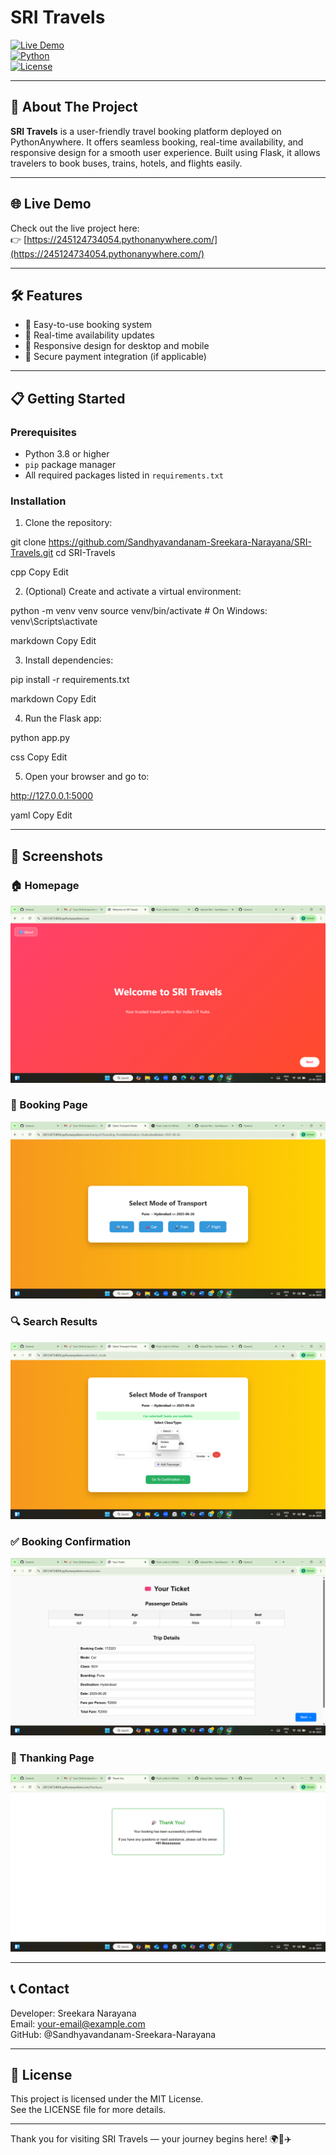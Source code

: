# SRI Travels

[![Live Demo](https://img.shields.io/badge/Live-Demo-brightgreen?style=for-the-badge)](https://245124734054.pythonanywhere.com/)  
[![Python](https://img.shields.io/badge/Python-3.8%2B-blue?style=for-the-badge)](https://www.python.org/)  
[![License](https://img.shields.io/badge/License-MIT-yellow?style=for-the-badge)](LICENSE)

---

## 🚀 About The Project

**SRI Travels** is a user-friendly travel booking platform deployed on PythonAnywhere. It offers seamless booking, real-time availability, and responsive design for a smooth user experience. Built using Flask, it allows travelers to book buses, trains, hotels, and flights easily.

---

## 🌐 Live Demo

Check out the live project here:  
👉 [https://245124734054.pythonanywhere.com/](https://245124734054.pythonanywhere.com/)

---

## 🛠 Features

- 🚌 Easy-to-use booking system  
- 🔄 Real-time availability updates  
- 📱 Responsive design for desktop and mobile  
- 🔐 Secure payment integration (if applicable)  

---

## 📋 Getting Started

### Prerequisites

- Python 3.8 or higher  
- `pip` package manager  
- All required packages listed in `requirements.txt`

### Installation

1. Clone the repository:

git clone https://github.com/Sandhyavandanam-Sreekara-Narayana/SRI-Travels.git
cd SRI-Travels

cpp
Copy
Edit

2. (Optional) Create and activate a virtual environment:

python -m venv venv
source venv/bin/activate # On Windows: venv\Scripts\activate

markdown
Copy
Edit

3. Install dependencies:

pip install -r requirements.txt

markdown
Copy
Edit

4. Run the Flask app:

python app.py

css
Copy
Edit

5. Open your browser and go to:

http://127.0.0.1:5000

yaml
Copy
Edit

---

## 📸 Screenshots

### 🏠 Homepage

![Homepage](Screenshot%20(4027).png)

### 🚌 Booking Page

![Booking Page](Screenshot%20(4028).png)

### 🔍 Search Results

![Search Results](Screenshot%20(4029).png)

### ✅ Booking Confirmation

![Booking Confirmation](Screenshot%20(4030).png)

### 📱 Thanking Page

![Thanking Page](Screenshot%20(4031).png)

---

## 📞 Contact

Developer: Sreekara Narayana  
Email: your-email@example.com  
GitHub: @Sandhyavandanam-Sreekara-Narayana

---

## 📝 License

This project is licensed under the MIT License.  
See the LICENSE file for more details.

---

Thank you for visiting SRI Travels — your journey begins here! 🌍🧳✈️
